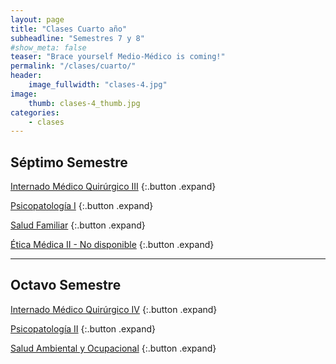 ```yaml
---
layout: page
title: "Clases Cuarto año"
subheadline: "Semestres 7 y 8"
#show_meta: false
teaser: "Brace yourself Medio-Médico is coming!"
permalink: "/clases/cuarto/"
header:
    image_fullwidth: "clases-4.jpg"
image:
    thumb: clases-4_thumb.jpg
categories:
    - clases
---
```


## Séptimo Semestre ##

[Internado Médico Quirúrgico III](https://www.dropbox.com/sh/0iz14fo6lpgt5cj/AADFobYHm_3p-5vWLJewXa5Ua?dl=0)
{:.button .expand}

[Psicopatología I](https://www.dropbox.com/sh/wcxhsfsul6ryg2c/AACFbrU_EkdZEjG3uzoBOFmVa?dl=0)
{:.button .expand}

[Salud Familiar](https://www.dropbox.com/sh/jkl1o2ybgvla4m3/AADSUeBobu87PtTa5sz_Syyca?dl=0)
{:.button .expand}

[Ética Médica II - No disponible](#)
{:.button .expand}

***

## Octavo Semestre ##

[Internado Médico Quirúrgico IV](https://www.dropbox.com/sh/iewa21gdxcnhmh6/AABaNCwzr2i9h_Kn9ZFt1k7ea?dl=0)
{:.button .expand}

[Psicopatología II](https://www.dropbox.com/sh/clnecu3phppb2vi/AABqBgxmOegNzRwwWe-03jnLa?dl=0)
{:.button .expand}

[Salud Ambiental y Ocupacional](https://www.dropbox.com/sh/9tlrd0u583npvyg/AACsvsEIFxfASpBZMtqhfN-Wa?dl=0)
{:.button .expand}
